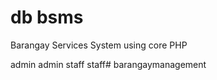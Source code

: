 # db bsms
Barangay Services System using core PHP










admin
admin
staff
staff#   b a r a n g a y m a n a g e m e n t  
 